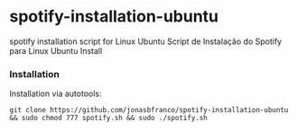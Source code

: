# spotify-installation-ubuntu

spotify installation script for Linux Ubuntu Script de Instalação do Spotify para Linux Ubuntu
Install


### Installation

Installation via autotools:

    git clone https://github.com/jonasbfranco/spotify-installation-ubuntu && sudo chmod 777 spotify.sh && sudo ./spotify.sh



